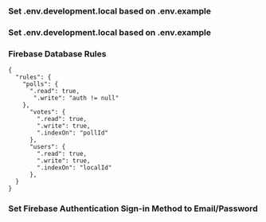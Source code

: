 ### Set .env.development.local based on .env.example
### Set .env.development.local based on .env.example

### Firebase Database Rules

```
{
  "rules": {
    "polls": {
      ".read": true,
       ".write": "auth != null"
    },
      "votes": {
        ".read": true,
        ".write": true,
        ".indexOn": "pollId"
      },
      "users": {
        ".read": true,
        ".write": true,
        ".indexOn": "localId"
      },
  }
}
```

### Set Firebase Authentication Sign-in Method to Email/Password

